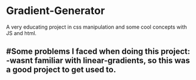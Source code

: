 # Gradient-Generator
A very educating project in css manipulation and some cool concepts with JS and html.

#Some problems I faced when doing this project:
-wasnt familiar with linear-gradients, so this was a good project to get used to.
-
